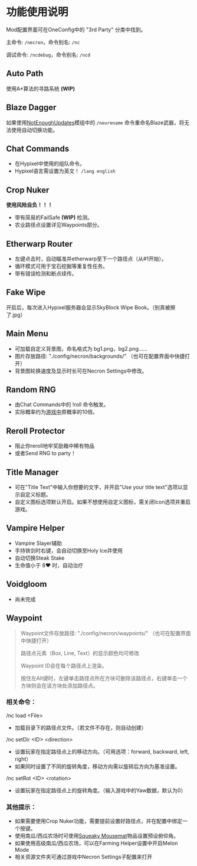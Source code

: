 # 功能使用说明

Mod配置界面可在OneConfig中的 "3rd Party" 分类中找到。

 主命令: `/necron`，命令别名: `/nc`

 调试命令: `/ncdebug`，命令别名: `/ncd`

## Auto Path
使用A*算法的寻路系统 **(WIP)**

## Blaze Dagger
如果使用[NotEnoughUpdates](https://github.com/Moulberry/NotEnoughUpdates/)模组中的 `/neurename` 命令重命名Blaze武器，将无法使用自动切换功能。

## Chat Commands
- 在Hypixel中使用的组队命令。
- Hypixel语言需设置为英文！ `/lang english`

## Crop Nuker
**使用风险自负！！！**
- 带有简易的FailSafe **(WIP)** 检测。
- 农业路径点设置详见Waypoints部分。

## Etherwarp Router
- 左键点击时，自动瞄准并etherwarp至下一个路径点（从#1开始）。
- 循环模式可用于宝石挖掘等重复性任务。
- 带有错误检测和断点续传。

## Fake Wipe
开启后，每次进入Hypixel服务器会显示SkyBlock Wipe Book。（别真被擦了.jpg）

## Main Menu
- 可加载自定义背景图，命名格式为 bg1.png，bg2.png……
- 图片存放路径: "./config/necron/backgrounds/" （也可在配置界面中快捷打开）
- 背景图轮换速度及显示时长可在Necron Settings中修改。

## Random RNG
- 由Chat Commands中的 !roll 命令触发。
- 实际概率约为[游戏中](https://wiki.hypixel.net/Catacombs_Floor_VII#BedrockChest__)原概率的10倍。

## Reroll Protector
- 阻止你reroll地牢奖励箱中稀有物品
- 或者Send RNG to party！

## Title Manager
- 可在"Title Text"中输入你想要的文字，并开启"Use your title text"选项以显示自定义标题。
- 自定义图标选项默认开启。如果不想使用自定义图标，需关闭Icon选项并重启游戏。

## Vampire Helper
- Vampire Slayer辅助
- 手持铁剑时右键，会自动切换至Holy Ice并使用
- 自动切换Steak Stake
- 生命值小于 8❤ 时，自动治疗

## Voidgloom
- 尚未完成

## Waypoint

> Waypoint文件存放路径: "./config/necron/waypoints/" （也可在配置界面中快捷打开）
> 
> 路径点元素（Box, Line, Text）的显示颜色均可修改
> 
> Waypoint ID会在每个路径点上渲染。
> 
> 按住左Alt键时，左键单击路径点所在方块可删除该路径点，右键单击一个方块则会在该方块处添加路径点。

### 相关命令：

/nc load \<File>
- 加载目录下的路径点文件。（若文件不存在，则自动创建）

/nc setDir \<ID> \<direction>
- 设置玩家在指定路径点上的移动方向。（可用选项：forward, backward, left, right）
- 如果同时设置了不同的旋转角度，移动方向需以旋转后方向为基准设置。

/nc setRot \<ID> \<rotation>
- 设置玩家在指定路径点上的旋转角度。（输入游戏中的Yaw数据，默认为0）

### 其他提示：
- 如果需要使用Crop Nuker功能，需要提前设置好路径点，并在配置中绑定一个按键。
- 使用南瓜/西瓜农场时可使用[Squeaky Mousemat](https://wiki.hypixel.net/Squeaky_Mousemat)物品设置预设俯仰角。
- 如果使用高级南瓜/西瓜农场，可以在Farming Helper设置中开启Melon Mode
- 相关资源文件夹可通过游戏中Necron Settings子配置来打开
